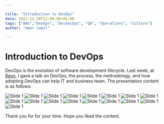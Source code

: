```yaml
---

title: "Introduction to DevOps"
date: 2022-11-28T11:00:00+05:00
tags: ["AWS","DevOps", "DevSecOps", "QA", "Operations", "Culture"]
author: "Umer Jamil"

---
```




# Introduction to DevOps  

DevOps is the evolution of software development lifecycle. Last week, at [Rayn](https://www.rayn.group/), I gave a talk on DevOps, the process, the methodology, and how adopting DevOps can help IT and business team. The presentation content is as follows:

![Slide 1](https://raw.githubusercontent.com/umerjamil16/umerjamil16.github.io/main/content/posts/devops-intro-png/devops-intro-01.png)
![Slide 1](https://raw.githubusercontent.com/umerjamil16/umerjamil16.github.io/main/content/posts/devops-intro-png/devops-intro-02.png)
![Slide 1](https://raw.githubusercontent.com/umerjamil16/umerjamil16.github.io/main/content/posts/devops-intro-png/devops-intro-03.png)
![Slide 1](https://raw.githubusercontent.com/umerjamil16/umerjamil16.github.io/main/content/posts/devops-intro-png/devops-intro-04.png)
![Slide 1](https://raw.githubusercontent.com/umerjamil16/umerjamil16.github.io/main/content/posts/devops-intro-png/devops-intro-05.png)
![Slide 1](https://raw.githubusercontent.com/umerjamil16/umerjamil16.github.io/main/content/posts/devops-intro-png/devops-intro-06.png)
![Slide 1](https://raw.githubusercontent.com/umerjamil16/umerjamil16.github.io/main/content/posts/devops-intro-png/devops-intro-07.png)
![Slide 1](https://raw.githubusercontent.com/umerjamil16/umerjamil16.github.io/main/content/posts/devops-intro-png/devops-intro-08.png)
![Slide 1](https://raw.githubusercontent.com/umerjamil16/umerjamil16.github.io/main/content/posts/devops-intro-png/devops-intro-09.png)
![Slide 1](https://raw.githubusercontent.com/umerjamil16/umerjamil16.github.io/main/content/posts/devops-intro-png/devops-intro-10.png)
![Slide 1](https://raw.githubusercontent.com/umerjamil16/umerjamil16.github.io/main/content/posts/devops-intro-png/devops-intro-11.png)
![Slide 1](https://raw.githubusercontent.com/umerjamil16/umerjamil16.github.io/main/content/posts/devops-intro-png/devops-intro-12.png)
![Slide 1](https://raw.githubusercontent.com/umerjamil16/umerjamil16.github.io/main/content/posts/devops-intro-png/devops-intro-13.png)
![Slide 1](https://raw.githubusercontent.com/umerjamil16/umerjamil16.github.io/main/content/posts/devops-intro-png/devops-intro-14.png)
![Slide 1](https://raw.githubusercontent.com/umerjamil16/umerjamil16.github.io/main/content/posts/devops-intro-png/devops-intro-15.png)
![Slide 1](https://raw.githubusercontent.com/umerjamil16/umerjamil16.github.io/main/content/posts/devops-intro-png/devops-intro-16.png)
![Slide 1](https://raw.githubusercontent.com/umerjamil16/umerjamil16.github.io/main/content/posts/devops-intro-png/devops-intro-17.png)


Thank you for for your time. Hope you liked the content.
